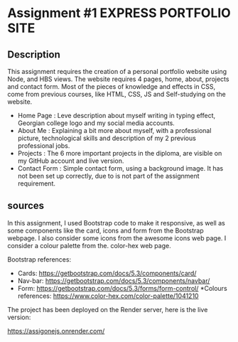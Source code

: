 <h1>Assignment #1 EXPRESS PORTFOLIO SITE </h1>

<h2>Description</h2>
This assignment requires the creation of a personal portfolio website using Node, and HBS views. The website requires 4 pages, home, about, projects and contact form.
Most of the pieces of knowledge and effects in CSS, come from previous courses, like HTML, CSS, JS and Self-studying on the website.

* Home Page : 
Leve description about myself writing in typing effect, Georgian college logo and my social media accounts.
* About Me :
Explaining a bit more about myself, with a professional picture, technological skills and description of my 2 previous professional jobs.
* Projects :
The 6 more important projects in the diploma, are visible on my GitHub account and live version.
* Contact Form :
Simple contact form, using a background image. It has not been set up correctly, due to is not part of the assignment requirement.

<h2>sources </h2>
In this assignment, I used Bootstrap code to make it responsive, as well as some components like the card, icons and form from the Bootstrap webpage.
I also consider some icons from the awesome icons web page.
I consider a colour palette from the. color-hex web page.

Bootstrap references:
* Cards:
https://getbootstrap.com/docs/5.3/components/card/
* Nav-bar:
https://getbootstrap.com/docs/5.3/components/navbar/
* Form:
https://getbootstrap.com/docs/5.3/forms/form-control/
*Colours references:
https://www.color-hex.com/color-palette/1041210

The project has been deployed on the Render server, here is the live version:

https://assigonejs.onrender.com/
